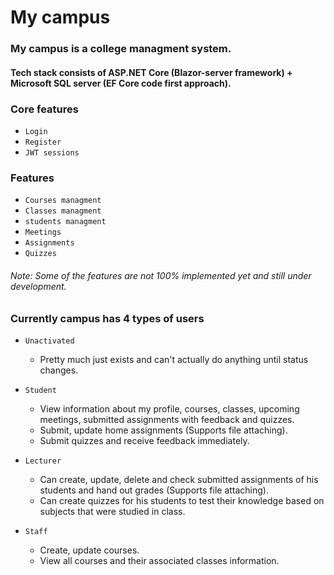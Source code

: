 # My campus
### My campus is a college managment system.
#### Tech stack consists of ASP.NET Core (Blazor-server framework) + Microsoft SQL server (EF Core code first approach).

### Core features
- `Login`
- `Register`
- `JWT sessions`

### Features
- `Courses managment`
- `Classes managment`
- `students managment`
- `Meetings`
- `Assignments`
- `Quizzes`
###### Note: Some of the features are not 100% implemented yet and still under development.

### Currently campus has 4 types of users
- `Unactivated`
  - Pretty much just exists and can't actually do anything until status changes.
  
- `Student`
  - View information about my profile, courses, classes, upcoming meetings, submitted assignments with feedback and quizzes.
  - Submit, update home assignments (Supports file attaching).
  - Submit quizzes and receive feedback immediately.
  
- `Lecturer`
  - Can create, update, delete and check submitted assignments of his students and hand out grades (Supports file attaching).
  - Can create quizzes for his students to test their knowledge based on subjects that were studied in class.
  
- `Staff`
  - Create, update courses.
  - View all courses and their associated classes information.
  